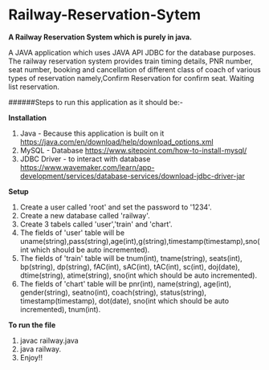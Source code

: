 # Railway-Reservation-Sytem
**A Railway Reservation System which is purely in java.**

A JAVA application which uses JAVA API JDBC for the database purposes. The railway reservation
system provides train timing details, PNR number, seat number, booking and cancellation of different
class of coach of various types of reservation namely,Confirm Reservation for confirm seat. Waiting list
reservation.

######Steps to run this application as it should be:-

**Installation**
1. Java - Because this application is built on it https://java.com/en/download/help/download_options.xml
2. MySQL - Database https://www.sitepoint.com/how-to-install-mysql/
3. JDBC Driver - to interact with database https://www.wavemaker.com/learn/app-development/services/database-services/download-jdbc-driver-jar

**Setup**
1. Create a user called 'root' and set the password to '1234'.
2. Create a new database called 'railway'. 
3. Create 3 tabels called 'user','train' and 'chart'.
4. The fields of 'user' table will be uname(string),pass(string),age(int),g(string),timestamp(timestamp),sno(int which should be auto incremented).
5. The fields of 'train' table will be tnum(int), tname(string), seats(int), bp(string), dp(string), fAC(int), sAC(int), tAC(int), sc(int), doj(date), dtime(string), atime(string), sno(int which should be auto incremented).
6. The fields of 'chart' table will be pnr(int), name(string), age(int), gender(string), seatno(int), coach(string), status(string), timestamp(timestamp), dot(date), sno(int which should be auto incremented), tnum(int).

**To run the file**
1. javac railway.java
2. java railway.
3. Enjoy!!
